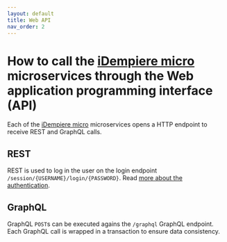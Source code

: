 ```yaml
---
layout: default
title: Web API
nav_order: 2
---
```


# How to call the [iDempiere micro](https://idempiere-micro.github.io/) microservices through the Web application programming interface (API)
Each of the [iDempiere micro](https://idempiere-micro.github.io/) microservices opens a HTTP endpoint to receive REST and GraphQL calls.

## REST
REST is used to log in the user on the login endpoint `/session/{USERNAME}/login/{PASSWORD}`. Read [more about the authentication](/authentication.html).

## GraphQL
GraphQL `POST`s can be executed agains the `/graphql` GraphQL endpoint. Each GraphQL call is wrapped in a transaction to ensure data consistency.
